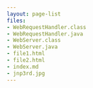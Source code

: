 ```yaml
---
layout: page-list
files:
- WebRequestHandler.class
- WebRequestHandler.java
- WebServer.class
- WebServer.java
- file1.html
- file2.html
- index.md
- jnp3rd.jpg
---
```


